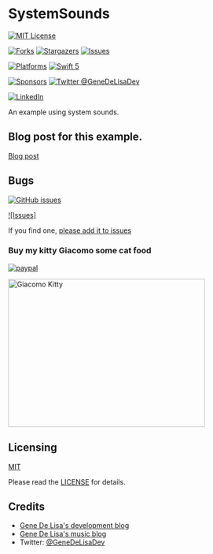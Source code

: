 # SystemSounds




<!-- PROJECT SHIELDS -->
<!--
*** I'm using markdown "reference style" links for readability.
*** Reference links are enclosed in brackets [ ] instead of parentheses ( ).
*** See the bottom of this document for the declaration of the reference variables
*** for contributors-url, forks-url, etc. This is an optional, concise syntax you may use.
*** https://www.markdownguide.org/basic-syntax/#reference-style-links
[![Contributors][contributors-shield]][contributors-url]
[![Build Status][build-status-shield]][build-status-url]
-->
[![MIT License][license-shield]][license-url]

[![Forks][forks-shield]][forks-url]
[![Stargazers][stars-shield]][stars-url]
[![Issues][issues-shield]][issues-url]

[![Platforms][platforms-ios-shield]][platforms-ios-url]
[![Swift 5][swift5-shield]][swift5-url]

[![Sponsors][sponsors-shield]][sponsors-url]
[![Twitter @GeneDeLisaDev][twitter-shield]][twitter-url]

[![LinkedIn][linkedin-shield]][linkedin-url]


An example using system sounds.


## Blog post for this example.

[Blog post](http://www.rockhoppertech.com/blog/)


## Bugs


[![GitHub issues](https://img.shields.io/github/issues/genedelisa/SystemSounds.svg)](https://github.com/genedelisa/SystemSounds/issues)

[![Issues]][issues-url]

If you find one, [please add it to issues](https://github.com/genedelisa/SystemSounds/issues)



### Buy my kitty Giacomo some cat food

[![paypal](https://www.paypalobjects.com/en_US/i/btn/btn_donate_SM.gif)](https://www.paypal.com/cgi-bin/webscr?cmd=_donations&business=F5KE9Z29MH8YQ&bnP-DonationsBF:btn_donate_SM.gif:NonHosted)

<img src="http://www.rockhoppertech.com/blog/wp-content/uploads/2016/07/momocoding-1024.png" alt="Giacomo Kitty" width="400" height="300">


## Licensing

[MIT](https://en.wikipedia.org/wiki/MIT_License)

Please read the [LICENSE](LICENSE) for details.

## Credits

*	[Gene De Lisa's development blog](http://rockhoppertech.com/blog/)
*	[Gene De Lisa's music blog](http://genedelisa.com/)
*   Twitter: [@GeneDeLisaDev](http://twitter.com/genedelisadev)



<!-- MARKDOWN LINKS & IMAGES -->
<!-- https://www.markdownguide.org/basic-syntax/#reference-style-links -->

[contributors-shield]: https://img.shields.io/github/contributors/genedelisa/SystemSounds.svg?style=for-the-badge
[contributors-url]: https://github.com/genedelisa/SystemSounds/graphs/contributors

[forks-shield]: https://img.shields.io/github/forks/genedelisa/SystemSounds.svg?style=for-the-badge
[forks-url]: https://github.com/genedelisa/SystemSounds/network/members

[stars-shield]: https://img.shields.io/github/stars/genedelisa/SystemSounds.svg?style=for-the-badge
[stars-url]: https://github.com/genedelisa/SystemSounds/stargazers

[issues-shield]: https://img.shields.io/github/issues/genedelisa/SystemSounds.svg?style=for-the-badge
[issues-url]: https://github.com/genedelisa/SystemSounds/issues

[license-shield]: https://img.shields.io/github/license/genedelisa/SystemSounds.svg?style=for-the-badge
[license-url]: https://github.com/genedelisa/SystemSounds/blob/master/LICENSE

[linkedin-shield]: https://img.shields.io/badge/-LinkedIn-blue.svg?style=for-the-badge&logo=linkedin
[linkedin-url]: https://linkedin.com/in/genedelisa

[sponsors-shield]:https://img.shields.io/badge/Sponsors-Rockhopper%20Technologies-orange.svg?style=flat
[sponsors-url]:https://rockhoppertech.com/

[twitter-shield]:https://img.shields.io/twitter/follow/GeneDeLisaDev.svg?style=social
[twitter-url]: https://twitter.com/GeneDeLisaDev

[build-status-shield]:https://travis-ci.org/genedelisa/SystemSounds.svg
[build-status-url]:https://travis-ci.org/genedelisa/SystemSounds

[github-tag-shield]:https://img.shields.io/github/tag/genedelisa/SystemSounds.svg
[github-tag-url]:https://github.com/genedelisa/SystemSounds/

[github-release-shield]:https://img.shields.io/github/release/genedelisa/SystemSounds.svg
[github-release-url]:https://github.com/genedelisa/SystemSounds/

[github-version-shield]:https://badge.fury.io/gh/genedelisa%2FSystemSounds
[github-version-url]:https://github.com/genedelisa/SystemSounds

[github-stars-shield]:https://img.shields.io/github/stars/genedelisa/SystemSounds.svg?style=social&label=Star&maxAge=2592000
[github-stars-url]:https://github.com/genedelisa/SystemSounds/stargazers/

[swift5-shield]:https://img.shields.io/badge/swift5-compatible-4BC51D.svg?style=flat
[swift5-url]:https://developer.apple.com/swift

[platforms-ios-shield]:https://img.shields.io/badge/Platforms-iOS-lightgray.svg?style=flat
[platforms-ios-url]:https://swift.org/

[platforms-macos-shield]:https://img.shields.io/badge/Platforms-macOS-lightgray.svg?style=flat
[platforms-macos-url]:https://swift.org/

[platforms-osx-shield]:https://img.shields.io/badge/Platforms-OS%20X-lightgray.svg?style=flat
[platforms-osx-url]:https://swift.org/






